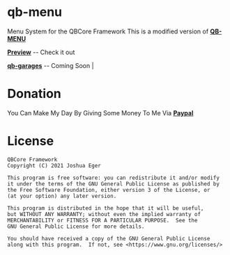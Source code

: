 # qb-menu
Menu System for the QBCore Framework
This is a modified version of **[QB-MENU](https://github.com/qbcore-framework/qb-menu)**

**[Preview](https://youtu.be/dDNq-PfyDEo)** -- Check it out

**[qb-garages](https://github.com/KwalaGamer/qb-garages)** -- Coming Soon |

# Donation
You Can Make My Day By Giving Some Money To Me Via
**[Paypal](https://paypal.me/kwalaXD?country.x=IN&locale.x=en_GB)**

# License

    QBCore Framework
    Copyright (C) 2021 Joshua Eger

    This program is free software: you can redistribute it and/or modify
    it under the terms of the GNU General Public License as published by
    the Free Software Foundation, either version 3 of the License, or
    (at your option) any later version.

    This program is distributed in the hope that it will be useful,
    but WITHOUT ANY WARRANTY; without even the implied warranty of
    MERCHANTABILITY or FITNESS FOR A PARTICULAR PURPOSE.  See the
    GNU General Public License for more details.

    You should have received a copy of the GNU General Public License
    along with this program.  If not, see <https://www.gnu.org/licenses/>
